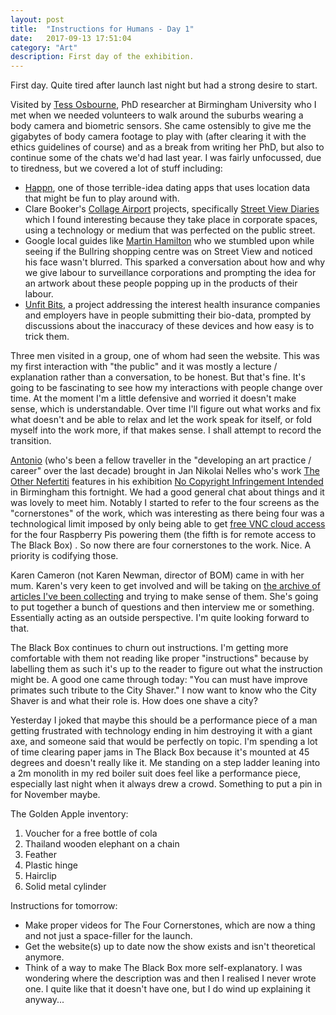 ```yaml
---
layout: post
title:  "Instructions for Humans - Day 1"
date:   2017-09-13 17:51:04
category: "Art"
description: First day of the exhibition.
---
```


First day. Quite tired after launch last night but had a strong desire to start. 

Visited by [Tess Osbourne](http://www.birmingham.ac.uk/schools/gees/people/dr-students/osborne-tess.aspx), PhD researcher at Birmingham University who I met when we needed volunteers to walk around the suburbs wearing a body camera and biometric sensors. She came ostensibly to give me the gigabytes of body camera footage to play with (after clearing it with the ethics guidelines of course) and as a break from writing her PhD, but also to continue some of the chats we'd had last year. I was fairly unfocussed, due to tiredness, but we covered a lot of stuff including:

- [Happn](https://www.happn.com/), one of those terrible-idea dating apps that uses location data that might be fun to play around with. 
- Clare Booker's [Collage Airport](https://collageairport.com/) projects, specifically [Street View Diaries](https://collageairport.com/streetviewdiaries/) which I found interesting because they take place in corporate spaces, using a technology or medium that was perfected on the public street. 
- Google local guides like [Martin Hamilton](https://www.google.co.uk/maps/contrib/113856997021605363046/photos/@52.4890683,-1.8885922,6z/data=!4m3!8m2!3m1!1e1) who we stumbled upon while seeing if the Bullring shopping centre was on Street View and noticed his face wasn't blurred. This sparked a conversation about how and why we give labour to surveillance corporations and prompting the idea for an artwork about these people popping up in the products of their labour. 
- [Unfit Bits](http://www.unfitbits.com), a project addressing the interest health insurance companies and employers have in people submitting their bio-data, prompted by discussions about the inaccuracy of these devices and how easy is to trick them.

Three men visited in a group, one of whom had seen the website. This was my first interaction with "the public" and it was mostly a lecture / explanation  rather than a conversation, to be honest. But that's fine. It's going to be fascinating to see how my interactions with people change over time. At the moment I'm a little defensive and worried it doesn't make sense, which is understandable. Over time I'll figure out what works and fix what doesn't and be able to relax and let the work speak for itself, or fold myself into the work more, if that makes sense. I shall attempt to record the transition. 

[Antonio](http://www.hellocatfood.com) (who's been a fellow traveller in the "developing an art practice / career" over the last decade) brought in Jan Nikolai Nelles who's work [The Other Nefertiti](http://nefertitihack.alloversky.com) features in his exhibition [No Copyright Infringement Intended](http://www.vividprojects.org.uk/programme/no-copyright-infringement-intended/) in Birmingham this fortnight. We had a good general chat about things and it was lovely to meet him. Notably I started to refer to the four screens as the "cornerstones" of the work, which was interesting as there being four was a technological limit imposed by only being able to get [free VNC cloud access](https://www.realvnc.com/en/raspberrypi/) for the four Raspberry Pis powering them (the fifth is for remote access to The Black Box) . So now there are four cornerstones to the work. Nice. A priority is codifying those. 

Karen Cameron (not Karen Newman, director of BOM) came in with her mum. Karen's very keen to get involved and will be taking on [the archive of articles I've been collecting](https://pinboard.in/u:peteashton/t:ifh) and trying to make sense of them. She's going to put together a bunch of questions and then interview me or something. Essentially acting as an outside perspective. I'm quite looking forward to that. 

The Black Box continues to churn out instructions. I'm getting more comfortable with them not reading like proper "instructions" because by labelling them as such it's up to the reader to figure out what the instruction might be. A good one came through today: "You can must have improve primates such tribute to the City Shaver." I now want to know who the City Shaver is and what their role is. How does one shave a city? 

Yesterday I joked that maybe this should be a performance piece of a man getting frustrated with technology ending in him destroying it with a giant axe, and someone said that would be perfectly on topic. I'm spending a lot of time clearing paper jams in The Black Box because it's mounted at 45 degrees and doesn't really like it. Me standing on a step ladder leaning into a 2m monolith in my red boiler suit does feel like a performance piece, especially last night when it always drew a crowd. Something to put a pin in for November maybe. 

The Golden Apple inventory:

1. Voucher for a free bottle of cola
2. Thailand wooden elephant on a chain
3. Feather
4. Plastic hinge
5. Hairclip
6. Solid metal cylinder

Instructions for tomorrow:

- Make proper videos for The Four Cornerstones, which are now a thing and not just a space-filler for the launch. 
- Get the website(s) up to date now the show exists and isn't theoretical anymore. 
- Think of a way to make The Black Box more self-explanatory. I was wondering where the description was and then I realised I never wrote one. I quite like that it doesn't have one, but I do wind up explaining it anyway... 
 
 